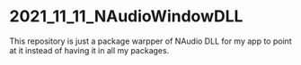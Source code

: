 # 2021_11_11_NAudioWindowDLL
This repository is just a package warpper of NAudio DLL for my app to point at it instead of having it in all my packages.
